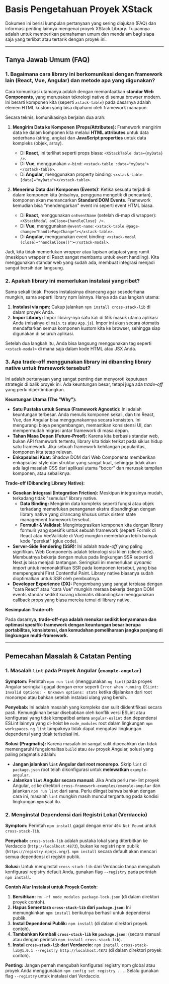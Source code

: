 # Basis Pengetahuan Proyek XStack

Dokumen ini berisi kumpulan pertanyaan yang sering diajukan (FAQ) dan informasi penting lainnya mengenai proyek XStack Library. Tujuannya adalah untuk memberikan pemahaman umum dan mendalam bagi siapa saja yang terlibat atau tertarik dengan proyek ini.

---

## Tanya Jawab Umum (FAQ)

### 1. Bagaimana cara library ini berkomunikasi dengan framework lain (React, Vue, Angular) dan metode apa yang digunakan?

Cara komunikasi utamanya adalah dengan memanfaatkan **standar Web Components**, yang merupakan teknologi native di semua browser modern. Ini berarti komponen kita (seperti `xstack-table`) pada dasarnya adalah elemen HTML kustom yang bisa dipahami oleh framework manapun.

Secara teknis, komunikasinya berjalan dua arah:

1.  **Mengirim Data ke Komponen (Props/Attributes):** Framework mengirim data ke dalam komponen kita melalui **HTML attributes** untuk data sederhana (string, angka) dan **JavaScript properties** untuk data kompleks (objek, array).
    *   Di **React**, ini terlihat seperti props biasa: `<XStackTable data={myData} />`.
    *   Di **Vue**, menggunakan `v-bind`: `<xstack-table :data="myData"></xstack-table>`.
    *   Di **Angular**, menggunakan property binding: `<xstack-table [data]="myData"></xstack-table>`.

2.  **Menerima Data dari Komponen (Events):** Ketika sesuatu terjadi di dalam komponen kita (misalnya, pengguna mengetik di pencarian), komponen akan memancarkan **Standard DOM Events**. Framework kemudian bisa "mendengarkan" event ini seperti event HTML biasa.
    *   Di **React**, menggunakan `onEventName` (setelah di-map di wrapper): `<XStackModal onClose={handleClose} />`.
    *   Di **Vue**, menggunakan `@event-name`: `<xstack-table @page-change="handlePageChange"></xstack-table>`.
    *   Di **Angular**, menggunakan event binding: `<xstack-modal (close)="handleClose()"></xstack-modal>`.

Jadi, kita tidak memerlukan *wrapper* atau lapisan adaptasi yang rumit (meskipun wrapper di React sangat membantu untuk event handling). Kita menggunakan standar web yang sudah ada, membuat integrasi menjadi sangat bersih dan langsung.

### 2. Apakah library ini memerlukan instalasi yang ribet?

Sama sekali tidak. Proses instalasinya dirancang agar sesederhana mungkin, sama seperti library npm lainnya. Hanya ada dua langkah utama:

1.  **Instalasi via npm:** Cukup jalankan `npm install cross-stack-lib` di dalam proyek Anda.
2.  **Impor Library:** Impor library-nya satu kali di titik masuk utama aplikasi Anda (misalnya di `main.ts` atau `App.js`). Impor ini akan secara otomatis mendaftarkan semua komponen kustom kita ke browser, sehingga siap digunakan di seluruh aplikasi.

Setelah dua langkah itu, Anda bisa langsung menggunakan tag seperti `<xstack-modal>` di mana saja dalam kode HTML atau JSX Anda.

### 3. Apa trade-off menggunakan library ini dibanding library native untuk framework tersebut?

Ini adalah pertanyaan yang sangat penting dan menyoroti keputusan strategis di balik proyek ini. Ada keuntungan besar, tetapi juga ada *trade-off* yang perlu dipertimbangkan.

**Keuntungan Utama (The "Why"):**

*   **Satu Pustaka untuk Semua (Framework Agnostic):** Ini adalah keuntungan terbesar. Anda menulis komponen sekali, dan tim React, Vue, dan Angular bisa menggunakannya secara konsisten. Ini mengurangi biaya pengembangan, memastikan konsistensi UI, dan mempermudah migrasi antar framework di masa depan.
*   **Tahan Masa Depan (Future-Proof):** Karena kita berbasis standar web, bukan API framework tertentu, library kita tidak terikat pada siklus hidup satu framework. Jika sebuah framework kehilangan popularitas, komponen kita tetap relevan.
*   **Enkapsulasi Kuat:** Shadow DOM dari Web Components memberikan enkapsulasi style dan struktur yang sangat kuat, sehingga tidak akan ada lagi masalah CSS dari aplikasi utama "bocor" dan merusak tampilan komponen, atau sebaliknya.

**Trade-off (Dibanding Library Native):**

*   **Gesekan Integrasi (Integration Friction):** Meskipun integrasinya mudah, terkadang tidak "semulus" library native.
    *   **Data Binding:** Mengirim data kompleks seperti fungsi atau objek terkadang memerlukan penanganan ekstra dibandingkan dengan library native yang dirancang khusus untuk sistem state management framework tersebut.
    *   **Formulir & Validasi:** Mengintegrasikan komponen kita dengan library formulir yang spesifik untuk sebuah framework (seperti Formik di React atau VeeValidate di Vue) mungkin memerlukan lebih banyak kode "perekat" (glue code).
*   **Server-Side Rendering (SSR):** Ini adalah *trade-off* yang paling signifikan. Web Components adalah teknologi sisi klien (client-side). Membuatnya bekerja dengan mulus pada lingkungan SSR seperti di Next.js bisa menjadi tantangan. Seringkali ini memerlukan *dynamic import* untuk menonaktifkan SSR pada komponen tersebut, yang bisa mempengaruhi First Contentful Paint. Library native biasanya sudah dioptimalkan untuk SSR oleh pembuatnya.
*   **Developer Experience (DX):** Pengembang yang sangat terbiasa dengan "cara React" atau "cara Vue" mungkin merasa bekerja dengan DOM events standar sedikit kurang idiomatis dibandingkan menggunakan callback props yang biasa mereka temui di library native.

**Kesimpulan Trade-off:**

Pada dasarnya, **trade-off-nya adalah menukar sedikit kenyamanan dan optimasi spesifik-framework dengan keuntungan besar berupa portabilitas, konsistensi, dan kemudahan pemeliharaan jangka panjang di lingkungan multi-framework.**

---

## Pemecahan Masalah & Catatan Penting

### 1. Masalah `lint` pada Proyek Angular (`example-angular`)

**Symptom:** Perintah `npm run lint` (menggunakan `ng lint`) pada proyek Angular seringkali gagal dengan error seperti `Error when running ESLint: Invalid Options: - Unknown options: stats` ketika dijalankan dari root monorepo atau bahkan setelah instalasi ulang yang bersih.

**Penyebab:** Ini adalah masalah yang kompleks dan sulit diidentifikasi secara pasti. Kemungkinan besar disebabkan oleh konflik versi ESLint atau konfigurasi yang tidak kompatibel antara `angular-eslint` dan dependensi ESLint lainnya yang di-hoist ke `node_modules` root dalam lingkungan `npm workspaces`. `ng lint` tampaknya tidak dapat mengatasi lingkungan dependensi yang tidak terisolasi ini.

**Solusi (Pragmatis):**
Karena masalah ini sangat sulit dipecahkan dan tidak memengaruhi fungsionalitas `build` atau `dev` proyek Angular, solusi yang paling pragmatis adalah:

*   **Jangan jalankan `lint` Angular dari root monorepo.** Skrip `lint` di `package.json` root telah dikonfigurasi untuk **melewatkan** `example-angular`.
*   **Jalankan `lint` Angular secara manual:** Jika Anda perlu me-lint proyek Angular, `cd` ke direktori `cross-framework-examples/example-angular` dan jalankan `npm run lint` dari sana. Perlu diingat bahwa bahkan dengan cara ini, masalah `lint` mungkin masih muncul tergantung pada kondisi lingkungan `npm` saat itu.

### 2. Menginstal Dependensi dari Registri Lokal (Verdaccio)

**Symptom:** Perintah `npm install` gagal dengan error `404 Not Found` untuk `cross-stack-lib`.

**Penyebab:** `cross-stack-lib` adalah pustaka lokal yang diterbitkan ke Verdaccio (`http://localhost:4873`), bukan ke registri npm publik (`https://registry.npmjs.org/`). `npm install` secara default akan mencari semua dependensi di registri publik.

**Solusi:** Untuk menginstal `cross-stack-lib` dari Verdaccio tanpa mengubah konfigurasi registry default Anda, gunakan flag `--registry` pada perintah `npm install`.

**Contoh Alur Instalasi untuk Proyek Contoh:**

1.  **Bersihkan:** `rm -rf node_modules package-lock.json` (di dalam direktori proyek contoh).
2.  **Hapus Sementara `cross-stack-lib` dari `package.json`:** Ini memungkinkan `npm install` berikutnya berhasil untuk dependensi publik.
3.  **Instal Dependensi Publik:** `npm install` (di dalam direktori proyek contoh).
4.  **Tambahkan Kembali `cross-stack-lib` ke `package.json`:** (secara manual atau dengan perintah `npm install cross-stack-lib`).
5.  **Instal `cross-stack-lib` dari Verdaccio:** `npm install cross-stack-lib@1.0.1 --registry http://localhost:4873` (di dalam direktori proyek contoh).

**Penting:** Jangan pernah mengubah konfigurasi registry npm global atau proyek Anda menggunakan `npm config set registry ...`. Selalu gunakan flag `--registry` untuk instalasi dari Verdaccio.
